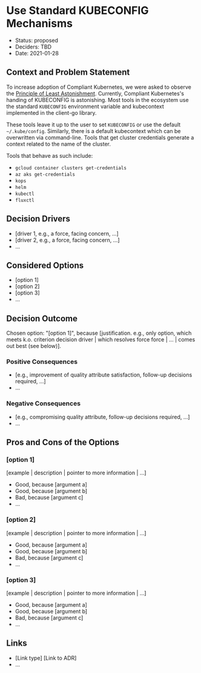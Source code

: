 # Use Standard KUBECONFIG Mechanisms

* Status: proposed
* Deciders: TBD
* Date: 2021-01-28

## Context and Problem Statement

To increase adoption of Compliant Kubernetes, we were asked to observe the [Principle of Least Astonishment](https://en.wikipedia.org/wiki/Principle_of_least_astonishment). Currently, Compliant Kubernetes's handing of KUBECONFIG is astonishing. Most tools in the ecosystem use the standard `KUBECONFIG` environment variable and kubecontext implemented in the client-go library.

These tools leave it up to the user to set `KUBECONFIG` or use the default `~/.kube/config`. Similarly, there is a default kubecontext which can be overwritten via command-line. Tools that get cluster credentials generate a context related to the name of the cluster.

Tools that behave as such include:

* `gcloud container clusters get-credentials`
* `az aks get-credentials`
* `kops`
* `helm`
* `kubectl`
* `fluxctl`

## Decision Drivers <!-- optional -->

* [driver 1, e.g., a force, facing concern, …]
* [driver 2, e.g., a force, facing concern, …]
* … <!-- numbers of drivers can vary -->

## Considered Options

* [option 1]
* [option 2]
* [option 3]
* … <!-- numbers of options can vary -->

## Decision Outcome

Chosen option: "[option 1]", because [justification. e.g., only option, which meets k.o. criterion decision driver | which resolves force force | … | comes out best (see below)].

### Positive Consequences <!-- optional -->

* [e.g., improvement of quality attribute satisfaction, follow-up decisions required, …]
* …

### Negative Consequences <!-- optional -->

* [e.g., compromising quality attribute, follow-up decisions required, …]
* …

## Pros and Cons of the Options <!-- optional -->

### [option 1]

[example | description | pointer to more information | …] <!-- optional -->

* Good, because [argument a]
* Good, because [argument b]
* Bad, because [argument c]
* … <!-- numbers of pros and cons can vary -->

### [option 2]

[example | description | pointer to more information | …] <!-- optional -->

* Good, because [argument a]
* Good, because [argument b]
* Bad, because [argument c]
* … <!-- numbers of pros and cons can vary -->

### [option 3]

[example | description | pointer to more information | …] <!-- optional -->

* Good, because [argument a]
* Good, because [argument b]
* Bad, because [argument c]
* … <!-- numbers of pros and cons can vary -->

## Links <!-- optional -->

* [Link type] [Link to ADR] <!-- example: Refined by [ADR-0005](0005-example.md) -->
* … <!-- numbers of links can vary -->
